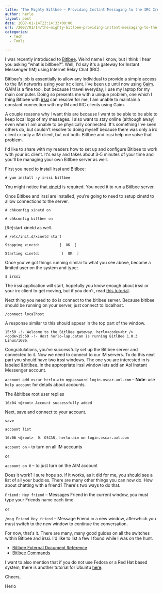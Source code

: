 ```yaml
---
title: 'The Mighty Bitlbee – Providing Instant Messaging to the IRC Crowd'
author: herlo
layout: post
date: 2007-01-14T23:14:33+00:00
url: /2007/01/14/the-mighty-bitlbee-providing-instant-messaging-to-the-irc-crowd/
categories:
  - Tech
  - Tools

---
```

I was recently introduced to <a href="http://www.bitlbee.org/main.php/news.html" target="_blank">Bitlbee</a>. Weird name I know, but I think I hear you asking &#8220;what is bitlbee?&#8221;. Well, I'd say it's a gateway for Instant Messenger (IM) using Internet Relay Chat (IRC).

Bitlbee's job is essentially to allow any individual to provide a simple access to the IM networks using your irc client. I've been up until now using <a href="http://gaim.sourceforge.net/" target="_blank">Gaim</a>. GAIM is a fine tool, but because I travel everyday, I use my laptop for my main computer. Doing so presents me with a unique problem, one which I thing Bitlbee with <a href="http://www.irssi.org/" target="_blank">irssi</a> can resolve for me, I am unable to maintain a constant connection with my IM and IRC clients using Gaim.

A couple reasons why I want this are because I want to be able to be able to keep local logs of my messages. I also want to stay online (although away) even when I am unable to be physically connected. It's something I've seen others do, but couldn't resolve to doing myself because there was only a irc client or only a IM client, but not both. Bitlbee and irssi help me solve that problem.

I'd like to share with my readers how to set up and configure Bitlbee to work with your irc client. It's easy and takes about 3-5 minutes of your time and you'll be managing your own Bitlbee server as well.

First you need to install irssi and Bitlbee:

`# yum install -y irssi bitlbee`

You might notice that <a href="http://www.xinetd.org/" target="_blank">xinetd</a> is required. You need it to run a Bitlbee server.

Once Bitlbee and irssi are installed, you're going to need to setup xinetd to allow connections to the server.

`# chkconfig xinetd on`
  
`# chkconfig bitlbee on`

[Re]start xinetd as well.

`# /etc/init.d/xinetd start`
  
 `Stopping xinetd:         [  OK  ]`
  
 `Starting xinetd:          [  OK  ]`

Once you've got things running similar to what you see above, become a limited user on the system and type:

`$ irssi`

The irssi application will start, hopefully you know enough about irssi or your irc client to get moving, but if you don't, read <a href="http://linuxreviews.org/software/irc/irssi/" target="_blank">this tutorial</a>.
  
Next thing you need to do is connect to the bitlbee server. Because bitlbee should be running on your server, just connect to localhost.

`/connect localhost`

A response similar to this should appear in the top part of the window.

`15:59 -!- Welcome to the BitlBee gateway, herlo<code><br />
<code>15:59 -!- Host herlo-lap.catan is running BitlBee 1.0.3 Linux/i686.`</code></code>

Congratulations, you've successfully set up the Bitlbee server and connected to it. Now we need to connect to our IM servers. To do this next part you should have two irssi windows. The one you are interested in is labeled &bitlbee. In the appropriate irssi window lets add an Aol Instant Messenger account.

`account add oscar herlo-aim mypassword login.oscar.aol.com` – **Note**: use `help account` for details about accounts.

The &bitlbee root user replies

`16:04 <@root> Account successfully added`

Next, save and connect to your account.

`save`
  
`account list`
  
`16:06 <@root>  0. OSCAR, herlo-aim on login.oscar.aol.com`
  
`account on` – to turn on all IM accounts
  
or
  
`account on 0` – to just turn on the AIM account

Does it work? I sure hope so. If it works, as it did for me, you should see a list of all your buddies. There are many other things you can now do. How about chatting with a friend? There's two ways to do that.

`Friend: Hey friend` – Messages Friend in the current window, you must type your Friends name each time.
  
or
  
`/msg Friend Hey friend` – Message Friend in a new window, afterwhich you must switch to the new window to continue the conversation.

For now, that's it. There are many, many good guides on all the switches within Bitlbee and irssi. I'd like to list a few I found while I was on the hunt.

  * <a href="http://www.bitlbee.org/main.php/extdoc.html" target="_blank">Bitlbee External Document Reference</a>
  * <a href="http://f0rked.com/public/bitlbee-user-guide.html" target="_blank">Bitlbee Commands</a>

I want to also mention that if you do not use Fedora or a Red Hat based system, there is another tutorial for Ubuntu <a href="http://ubuntu-tutorials.com/2007/01/14/installing-and-using-bitlbee-irc-gateway-ubuntu-610/" target="_blank">here</a>.

Cheers,

Herlo